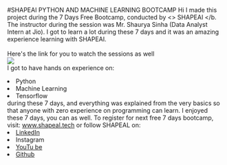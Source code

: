 #SHAPEAI PYTHON AND MACHINE LEARNING BOOTCAMP
Hi I made this project during the 7 Days Free Bootcamp, conducted by <> SHAPEAI
</b.
The instructor during the session was Mr. Shaurya Sinha (Data Analyst Intern at Jio). I got to learn a lot during these 7 days and it was an amazing experience learning with SHAPEAI.
<br><br>Here's the link for you to watch the sessions as well<br>
<a href="https://www.youtube.com/playlist?list=PL7218TDRnbulNEA-597CEBLED"> <img src="https://github.com/ShapeAI/PYTHON-AND-DATA
ANALYTICS/blob/main/YOUTUBE 20THUMBNAIL-5.png"></a>
<br>I got to have hands on experience on:
<li>Python
<li>Machine Learning
<li>Tensorflow
<br>during these 7 days, and everything was explained from the very basics so that
anyone with zero experience on programming can learn.
I enjoyed these 7 days, you can as well. To register for next free 7 days bootcamp, visit:
<a href="https://www.shapeal.tech"> www.shapeal.tech</a>
or follow SHAPEAL on:
<li><a href=
"https://in.linkedin.com/company/shapes">LinkedIn</a>
<li><a hrefs
"https://www.instagram.com/shape.al/?hl=en">Instagram</a>
<li><a
href=
"https://www.youtube.com/channel/UCTUVOLTWISPA">YouTu
be</a>
<li><a href=
"https://github.com/shapeal">Github</a>
